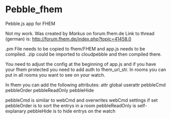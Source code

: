 # Pebble_fhem

Pebble.js app for FHEM

Not my work. Was created by _Markus_ on forum.fhem.de
Link to thread (german) is: http://forum.fhem.de/index.php?topic=41458.0

.pm File needs to be copied to fhem/FHEM and app.js needs to be compiled.
.zip could be imported to cloudpebble and then compiled there.

You need to adjust the config at the beginning of app.js and if you have your fhem protected you need to add auth to fhem_url_str.
In rooms you can put in all rooms you want to see on your watch.

In fhem you can add the following attributes:
attr global userattr pebbleCmd pebbleOrder pebbleReadOnly pebbleHide

pebbleCmd is similar to webCmd and overwrites webCmd settings if set
pebbleOrder is to sort the entrys in a room
pebbleReadOnly is self-explanary
pebbleHide is to hide entrys on the watch